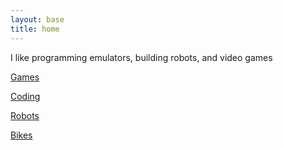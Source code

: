 ```yaml
---
layout: base
title: home
---
```

I like programming emulators, building robots, and video games


[Games](games)


[Coding](coding)


[Robots](robots)


[Bikes](bikes)
